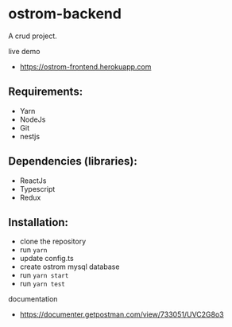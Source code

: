 # ostrom-backend

A crud project.

live demo
* https://ostrom-frontend.herokuapp.com

## Requirements:
- Yarn
- NodeJs
- Git
- nestjs

## Dependencies (libraries):
- ReactJs
- Typescript
- Redux

## Installation:
- clone the repository
- run `yarn`
- update config.ts
- create ostrom mysql database
- run `yarn start`
- run `yarn test`

documentation
* https://documenter.getpostman.com/view/733051/UVC2G8o3
